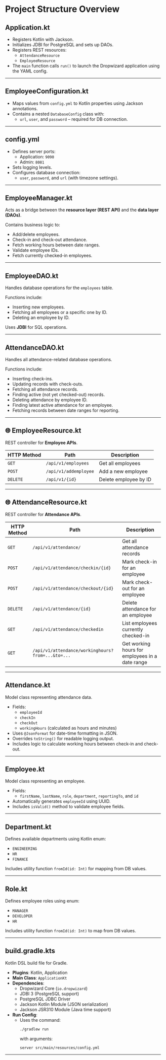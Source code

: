 # Project Structure Overview

##  Application.kt
- Registers Kotlin with Jackson.
- Initializes JDBI for PostgreSQL and sets up DAOs.
- Registers REST resources:
  - `AttendanceResource`
  - `EmployeeResource`
- The `main` function calls `run()` to launch the Dropwizard application using the YAML config.

---

##  EmployeeConfiguration.kt
- Maps values from `config.yml` to Kotlin properties using Jackson annotations.
- Contains a nested `DatabaseConfig` class with:
  - `url`, `user`, and `password` – required for DB connection.

---

##  config.yml
- Defines server ports:
  - Application: `9090`
  - Admin: `8081`
- Sets logging levels.
- Configures database connection:
  - `user`, `password`, and `url` (with timezone settings).

---

##  EmployeeManager.kt
Acts as a bridge between the **resource layer (REST API)** and the **data layer (DAOs)**.

Contains business logic to:
- Add/delete employees.
- Check-in and check-out attendance.
- Fetch working hours between date ranges.
- Validate employee IDs.
- Fetch currently checked-in employees.

---

##  EmployeeDAO.kt
Handles database operations for the `employees` table.

Functions include:
- Inserting new employees.
- Fetching all employees or a specific one by ID.
- Deleting an employee by ID.

Uses **JDBI** for SQL operations.

---

##  AttendanceDAO.kt
Handles all attendance-related database operations.

Functions include:
- Inserting check-ins.
- Updating records with check-outs.
- Fetching all attendance records.
- Finding active (not yet checked-out) records.
- Deleting attendance by employee ID.
- Finding latest active attendance for an employee.
- Fetching records between date ranges for reporting.

---

## 🌐 EmployeeResource.kt
REST controller for **Employee APIs**.

| HTTP Method | Path                      | Description              |
|-------------|---------------------------|--------------------------|
| `GET`       | `/api/v1/employees`       | Get all employees        |
| `POST`      | `/api/v1/addemployee`     | Add a new employee       |
| `DELETE`    | `/api/v1/{id}`            | Delete employee by ID    |

---

## 🌐 AttendanceResource.kt
REST controller for **Attendance APIs**.

| HTTP Method | Path                                     | Description                         |
|-------------|------------------------------------------|-------------------------------------|
| `GET`       | `/api/v1/attendance/`                    | Get all attendance records          |
| `POST`      | `/api/v1/attendance/checkin/{id}`        | Mark check-in for an employee       |
| `POST`      | `/api/v1/attendance/checkout/{id}`       | Mark check-out for an employee      |
| `DELETE`    | `/api/v1/attendance/{id}`                | Delete attendance for an employee   |
| `GET`       | `/api/v1/attendance/checkedin`           | List employees currently checked-in |
| `GET`       | `/api/v1/attendance/workinghours?from=...&to=...` | Get working hours for employees in a date range |

---

##  Attendance.kt
Model class representing attendance data.

- Fields:
  - `employeeId`
  - `checkIn`
  - `checkOut`
  - `workingHours` (calculated as hours and minutes)
- Uses `@JsonFormat` for date-time formatting in JSON.
- Overrides `toString()` for readable logging output.
- Includes logic to calculate working hours between check-in and check-out.

---

##  Employee.kt
Model class representing an employee.

- Fields:
  - `firstName`, `lastName`, `role`, `department`, `reportingTo`, and `id`
- Automatically generates `employeeId` using UUID.
- Includes `isValid()` method to validate employee fields.

---

##  Department.kt
Defines available departments using Kotlin enum:

- `ENGINEERING`
- `HR`
- `FINANCE`

Includes utility function `fromId(id: Int)` for mapping from DB values.

---

##  Role.kt
Defines employee roles using enum:

- `MANAGER`
- `DEVELOPER`
- `HR`

Includes utility function `fromId(id: Int)` to map from DB values.

---

##  build.gradle.kts
Kotlin DSL build file for Gradle.

- **Plugins**: Kotlin, Application
- **Main Class**: `ApplicationKt`
- **Dependencies**:
  - Dropwizard Core (`io.dropwizard`)
  - JDBI 3 (PostgreSQL support)
  - PostgreSQL JDBC Driver
  - Jackson Kotlin Module (JSON serialization)
  - Jackson JSR310 Module (Java time support)
- **Run Config**:
  - Uses the command:  
    ```bash
    ./gradlew run
    ```
    with arguments:  
    ```
    server src/main/resources/config.yml
    ```

---

